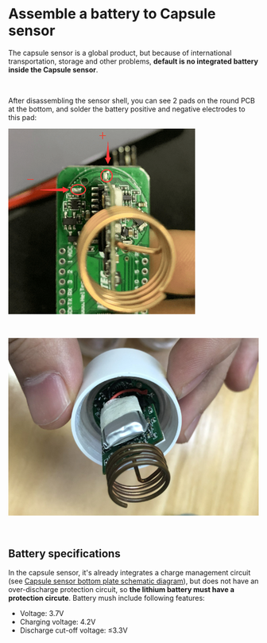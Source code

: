 # Assemble a battery to Capsule sensor

The capsule sensor is a global product, but because of international transportation, storage and other problems, **default is no integrated battery inside the Capsule sensor**.

&nbsp;

After disassembling the sensor shell, you can see 2 pads on the round PCB at the bottom, and solder the battery positive and negative electrodes to this pad:

![](img/assemble_a_battery/01.png)

&nbsp;

![](img/assemble_a_battery/02.png)

&nbsp;

## Battery specifications

In the capsule sensor, it's already integrates a charge management circuit (see [Capsule sensor bottom plate schematic diagram]()), but does not have an over-discharge protection circuit, so **the lithium battery must have a protection circute**. Battery mush include following features:

- Voltage: 3.7V
- Charging voltage: 4.2V
- Discharge cut-off voltage: ≤3.3V

&nbsp;

